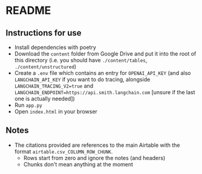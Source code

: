 # README
## Instructions for use
- Install dependencies with poetry
- Download the `content` folder from Google Drive and put it into the root of this directory (i.e. you should have `./content/tables`, `./content/unstructured`)
- Create a `.env` file which contains an entry for `OPENAI_API_KEY` (and also `LANGCHAIN_API_KEY` if you want to do tracing, alongside `LANGCHAIN_TRACING_V2=true` and `LANGCHAIN_ENDPOINT=https://api.smith.langchain.com` \[unsure if the last one is actually needed])
- Run `app.py`
- Open `index.html` in your browser

## Notes
- The citations provided are references to the main Airtable with the format `airtable.csv_COLUMN_ROW_CHUNK`.
  - Rows start from zero and ignore the notes (and headers)
  - Chunks don't mean anything at the moment